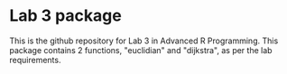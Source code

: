 # Lab 3 package

This is the github repository for Lab 3 in Advanced R Programming. This package contains 2 functions, "euclidian" and "dijkstra", as per the lab requirements. 
